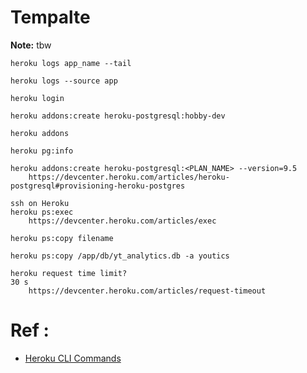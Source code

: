 # Tempalte

**Note:** tbw




```
heroku logs app_name --tail

heroku logs --source app

heroku login

heroku addons:create heroku-postgresql:hobby-dev

heroku addons

heroku pg:info

heroku addons:create heroku-postgresql:<PLAN_NAME> --version=9.5
	https://devcenter.heroku.com/articles/heroku-postgresql#provisioning-heroku-postgres
	
ssh on Heroku
heroku ps:exec
	https://devcenter.heroku.com/articles/exec
	
heroku ps:copy filename

heroku ps:copy /app/db/yt_analytics.db -a youtics

heroku request time limit?
30 s
	https://devcenter.heroku.com/articles/request-timeout

```

# Ref :

  * [Heroku CLI Commands](https://devcenter.heroku.com/articles/heroku-cli-commands)
